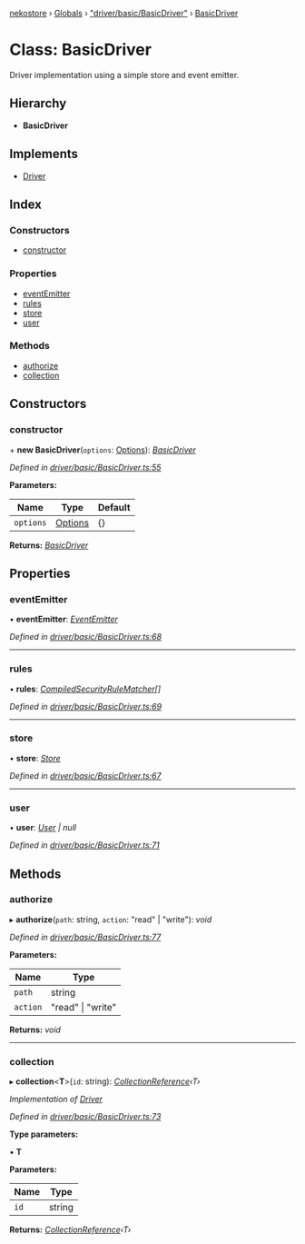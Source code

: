 [nekostore](../README.md) › [Globals](../globals.md) › ["driver/basic/BasicDriver"](../modules/_driver_basic_basicdriver_.md) › [BasicDriver](_driver_basic_basicdriver_.basicdriver.md)

# Class: BasicDriver

Driver implementation using a simple store and event emitter.

## Hierarchy

* **BasicDriver**

## Implements

* [Driver](../interfaces/_driver_.driver.md)

## Index

### Constructors

* [constructor](_driver_basic_basicdriver_.basicdriver.md#constructor)

### Properties

* [eventEmitter](_driver_basic_basicdriver_.basicdriver.md#eventemitter)
* [rules](_driver_basic_basicdriver_.basicdriver.md#rules)
* [store](_driver_basic_basicdriver_.basicdriver.md#store)
* [user](_driver_basic_basicdriver_.basicdriver.md#user)

### Methods

* [authorize](_driver_basic_basicdriver_.basicdriver.md#authorize)
* [collection](_driver_basic_basicdriver_.basicdriver.md#collection)

## Constructors

###  constructor

\+ **new BasicDriver**(`options`: [Options](../interfaces/_driver_basic_basicdriver_.options.md)): *[BasicDriver](_driver_basic_basicdriver_.basicdriver.md)*

*Defined in [driver/basic/BasicDriver.ts:55](https://github.com/esnya/nekostore/blob/master/src/driver/basic/BasicDriver.ts#L55)*

**Parameters:**

Name | Type | Default |
------ | ------ | ------ |
`options` | [Options](../interfaces/_driver_basic_basicdriver_.options.md) |  {} |

**Returns:** *[BasicDriver](_driver_basic_basicdriver_.basicdriver.md)*

## Properties

###  eventEmitter

• **eventEmitter**: *[EventEmitter](../interfaces/_driver_basic_eventemitter_.eventemitter.md)*

*Defined in [driver/basic/BasicDriver.ts:68](https://github.com/esnya/nekostore/blob/master/src/driver/basic/BasicDriver.ts#L68)*

___

###  rules

• **rules**: *[CompiledSecurityRuleMatcher](../interfaces/_driver_basic_basicdriver_.compiledsecurityrulematcher.md)[]*

*Defined in [driver/basic/BasicDriver.ts:69](https://github.com/esnya/nekostore/blob/master/src/driver/basic/BasicDriver.ts#L69)*

___

###  store

• **store**: *[Store](../interfaces/_store_store_.store.md)*

*Defined in [driver/basic/BasicDriver.ts:67](https://github.com/esnya/nekostore/blob/master/src/driver/basic/BasicDriver.ts#L67)*

___

###  user

• **user**: *[User](../interfaces/_driver_basic_securityrule_.user.md) | null*

*Defined in [driver/basic/BasicDriver.ts:71](https://github.com/esnya/nekostore/blob/master/src/driver/basic/BasicDriver.ts#L71)*

## Methods

###  authorize

▸ **authorize**(`path`: string, `action`: "read" | "write"): *void*

*Defined in [driver/basic/BasicDriver.ts:77](https://github.com/esnya/nekostore/blob/master/src/driver/basic/BasicDriver.ts#L77)*

**Parameters:**

Name | Type |
------ | ------ |
`path` | string |
`action` | "read" &#124; "write" |

**Returns:** *void*

___

###  collection

▸ **collection**<**T**>(`id`: string): *[CollectionReference](../interfaces/_collectionreference_.collectionreference.md)‹T›*

*Implementation of [Driver](../interfaces/_driver_.driver.md)*

*Defined in [driver/basic/BasicDriver.ts:73](https://github.com/esnya/nekostore/blob/master/src/driver/basic/BasicDriver.ts#L73)*

**Type parameters:**

▪ **T**

**Parameters:**

Name | Type |
------ | ------ |
`id` | string |

**Returns:** *[CollectionReference](../interfaces/_collectionreference_.collectionreference.md)‹T›*
